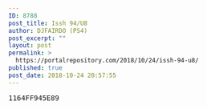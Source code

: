 ```yaml
---
ID: 8788
post_title: Issh 94/U8
author: DJFAIRDO (PS4)
post_excerpt: ""
layout: post
permalink: >
  https://portalrepository.com/2018/10/24/issh-94-u8/
published: true
post_date: 2018-10-24 20:57:55
---
```

<pre>1164FF945E89</pre>